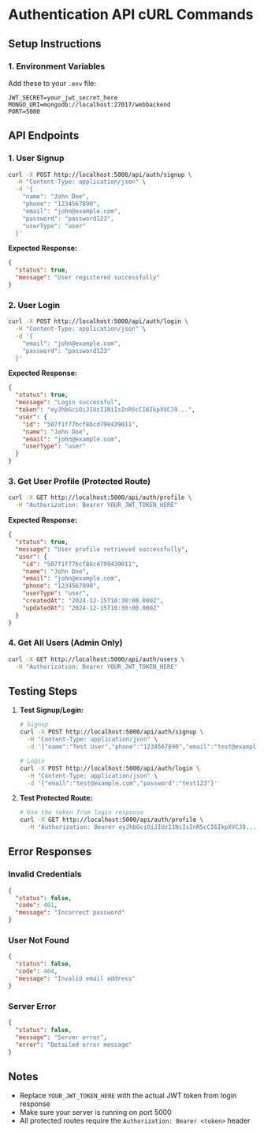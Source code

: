 # Authentication API cURL Commands

## Setup Instructions

### 1. Environment Variables
Add these to your `.env` file:
```
JWT_SECRET=your_jwt_secret_here
MONGO_URI=mongodb://localhost:27017/webbackend
PORT=5000
```

## API Endpoints

### 1. User Signup
```bash
curl -X POST http://localhost:5000/api/auth/signup \
  -H "Content-Type: application/json" \
  -d '{
    "name": "John Doe",
    "phone": "1234567890",
    "email": "john@example.com",
    "password": "password123",
    "userType": "user"
  }'
```

**Expected Response:**
```json
{
  "status": true,
  "message": "User registered successfully"
}
```

### 2. User Login
```bash
curl -X POST http://localhost:5000/api/auth/login \
  -H "Content-Type: application/json" \
  -d '{
    "email": "john@example.com",
    "password": "password123"
  }'
```

**Expected Response:**
```json
{
  "status": true,
  "message": "Login successful",
  "token": "eyJhbGciOiJIUzI1NiIsInR5cCI6IkpXVCJ9...",
  "user": {
    "id": "507f1f77bcf86cd799439011",
    "name": "John Doe",
    "email": "john@example.com",
    "userType": "user"
  }
}
```

### 3. Get User Profile (Protected Route)
```bash
curl -X GET http://localhost:5000/api/auth/profile \
  -H "Authorization: Bearer YOUR_JWT_TOKEN_HERE"
```

**Expected Response:**
```json
{
  "status": true,
  "message": "User profile retrieved successfully",
  "user": {
    "id": "507f1f77bcf86cd799439011",
    "name": "John Doe",
    "email": "john@example.com",
    "phone": "1234567890",
    "userType": "user",
    "createdAt": "2024-12-15T10:30:00.000Z",
    "updatedAt": "2024-12-15T10:30:00.000Z"
  }
}
```

### 4. Get All Users (Admin Only)
```bash
curl -X GET http://localhost:5000/api/auth/users \
  -H "Authorization: Bearer YOUR_JWT_TOKEN_HERE"
```

## Testing Steps

1. **Test Signup/Login:**
   ```bash
   # Signup
   curl -X POST http://localhost:5000/api/auth/signup \
     -H "Content-Type: application/json" \
     -d '{"name":"Test User","phone":"1234567890","email":"test@example.com","password":"test123","userType":"user"}'

   # Login
   curl -X POST http://localhost:5000/api/auth/login \
     -H "Content-Type: application/json" \
     -d '{"email":"test@example.com","password":"test123"}'
   ```

2. **Test Protected Route:**
   ```bash
   # Use the token from login response
   curl -X GET http://localhost:5000/api/auth/profile \
     -H "Authorization: Bearer eyJhbGciOiJIUzI1NiIsInR5cCI6IkpXVCJ9..."
   ```

## Error Responses

### Invalid Credentials
```json
{
  "status": false,
  "code": 401,
  "message": "Incorrect password"
}
```

### User Not Found
```json
{
  "status": false,
  "code": 404,
  "message": "Invalid email address"
}
```

### Server Error
```json
{
  "status": false,
  "message": "Server error",
  "error": "Detailed error message"
}
```

## Notes

- Replace `YOUR_JWT_TOKEN_HERE` with the actual JWT token from login response
- Make sure your server is running on port 5000
- All protected routes require the `Authorization: Bearer <token>` header
